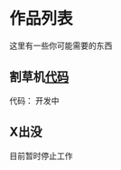 # 作品列表
这里有一些你可能需要的东西
## 割草机[代码](https://github.com/qipaozhu/CutGrassMachine)
代码：
开发中
## X出没
目前暂时停止工作

